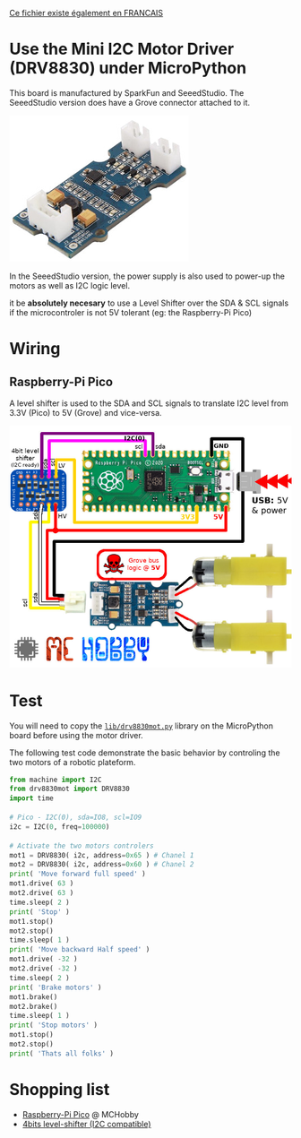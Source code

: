[Ce fichier existe également en FRANCAIS](readme.md)

# Use the Mini I2C Motor Driver (DRV8830) under MicroPython

This board is manufactured by SparkFun and SeeedStudio. The SeeedStudio version does have a Grove connector attached to it.

![Mini I2C Motor Driver from SeeedStudio](docs/_static/mini_i2c_motor_driver_DRV8830.jpg)

In the SeeedStudio version, the power supply is also used to power-up the motors as well as I2C logic level.

it be __absolutely necesary__ to use a Level Shifter over the SDA & SCL signals if the microcontroler is not 5V tolerant (eg: the Raspberry-Pi Pico)

# Wiring

## Raspberry-Pi Pico

A level shifter is used to the SDA and SCL signals to translate I2C level from 3.3V (Pico) to 5V (Grove) and vice-versa.

![Mini I2C Motor Driver to Raspberry-Pi Pico](docs/_static/mini_i2c_motor-to-pico.jpg)

# Test

You will need to copy the [`lib/drv8830mot.py`](lib/drv8830mot.py) library on the MicroPython board before using the motor driver.

The following test code demonstrate the basic behavior by controling the two motors of a robotic plateform.

``` python
from machine import I2C
from drv8830mot import DRV8830
import time

# Pico - I2C(0), sda=IO8, scl=IO9
i2c = I2C(0, freq=100000)

# Activate the two motors controlers
mot1 = DRV8830( i2c, address=0x65 ) # Chanel 1
mot2 = DRV8830( i2c, address=0x60 ) # Chanel 2
print( 'Move forward full speed' )
mot1.drive( 63 )
mot2.drive( 63 )
time.sleep( 2 )
print( 'Stop' )
mot1.stop()
mot2.stop()
time.sleep( 1 )
print( 'Move backward Half speed' )
mot1.drive( -32 )
mot2.drive( -32 )
time.sleep( 2 )
print( 'Brake motors' )
mot1.brake()
mot2.brake()
time.sleep( 1 )
print( 'Stop motors' )
mot1.stop()
mot2.stop()
print( 'Thats all folks' )
```
# Shopping list
* [Raspberry-Pi Pico](https://shop.mchobby.be/product.php?id_product=2025
) @ MCHobby
* [4bits level-shifter (I2C compatible)](https://shop.mchobby.be/product.php?id_product=131)
